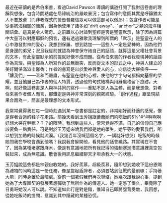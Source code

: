 最近在研讀的是希伯來書，看過David Pawson 導讀的講道打開了我對這卷書的理解與想像，包含時間點處在尼祿統治的嚴峻景況；包含寫作的意圖其實是呼籲猶太人不要放棄（而非教條式的警告普羅信眾可以做這部可以做那）；包含作者可能是從事航海相關的職業，因為他使用了諸多如"drift away"、"anchor"之類的海洋相關語彙。這真是令人驚奇。之前跟以心討論到聖經是否是聖靈默示，除了因為詩篇中大量可以對應耶穌的預言，還有透過雅歌我理解到所謂的「默示」是聖靈在人的心中激發對神的愛心，我想到保羅、想到路加——這些人一定是愛神的，因為他們愛身邊的弟兄；況且我從前就認為神會保守祂自己的話語，就算這是父權社會背景的文本，有此聖靈默示的前提就好像不成問題。從希伯來書的作者我發現神的話語作為真理，與聖經為人所寫作的並無衝突，反而從文本的形式之中，神與人建立的美好關係滿溢出馨香；作者的書寫是出於愛神與愛人的心，向信徒大聲疾呼——「讓我們」——溫和而嚴肅，有聖靈在他的心裡，使他的字字句句都指向基督的榮耀，並且他自己為作者的個人特質，透過他的句式結構與用辭風格留下痕跡。天啊，就好像這卷書是人與神共同的寫作——重點不是人為主體，而是我想像，對希伯來書作者個人而言，那鐵定是與神非常深刻的親密經驗。「創作過程」跟呈現結果合而為一，簡直是最理想的文本形式。

我常常覺得我在每一個時刻遇到某一卷書都是註定的，非常剛好而舒適的感覺，像是穿著合適的鞋子在走路。前幾天看到玉芳姐跟蕾蕾她們約吃飯的$%^#^#啊啊啊好想大哭在幹嘛？？？的限時，我想到這些人，常常覺得不滿。自己的信仰自己應該要負一點責任。可是對於玉芳姐來說我們都是她的學生，她平等的愛著我們，所以想到加勒的時候就流淚。（我幾百年沒喊這個名字，一講就好想哭）吃飯的時候她問我在學校會遇到他嗎？我說我會躲開他，看見他的話會繞路。其實現在不會了，因為某種堵塞跟麻木，像是有意識地把所有我記得的強制塞進潛意識裡真空包裝起來，成為無意識。散會後用訊息繼續聊天才坦承我大一的狀態。

玉芳姐說這些都是神親自教她的。我好羨慕，超級羨慕，隨即想到她收下這份恩賜為禮物的同時這是一份任務，像是提起盾牌者，必須要站到征戰的最前線；手持著大能，同時身置於最險處。從前一個暑假我們再次聯絡，她幾次跟我說心事，提到她為了大專團契的發展著想彈劾了無所作為的傳道人。她一定憋了很久，畢竟除了日勇哥她沒人可以說。不知道如此行是對是錯，惟知自己即將腹背受敵，我回想，從她吃飯時的提問，意識到其中隱藏的某種恐慌。